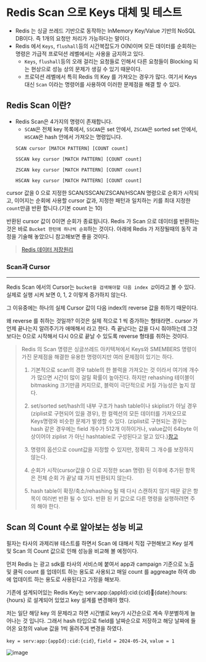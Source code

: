 # Redis Scan 으로 Keys 대체 및 테스트

- Redis 는 싱글 쓰레드 기반으로 동작하는 InMemory Key/Value 기반의 NoSQL DB이다. 즉 1개의 요청만 처리가 가능하다는 말이다.
- Redis 에서 `Keys`, `flushall`등의 시간복잡도가 O(N)이며 모든 데이터를 순회하는 명령은 가급적 프로덕션 레벨에서는 사용을 금지하고 있다.
  - `Keys`, `flushall`등의 오래 걸리는 요청들로 인해서 다른 요청들이 Blocking 되는 현상으로 성능 상의 문제가 생길 수 있기 때문이다.
  - 프로덕션 레벨에서 특히 Redis 의 Key 를 가져오는 경우가 많다. 여기서 Keys 대신 `Scan` 이라는 명령어를 사용하여 이러한 문제점을 해결 할 수 있다.
 


## Redis Scan 이란?
  - Redis Scan은 4가지의 명령이 존재합니다.
    - `SCAN`은 전체 key 목록에서, `SSCAN`은 set 안에서, `ZSCAN`은 sorted set 안에서, `HSCAN`은 hash 안에서 가져오는 명령입니다.
    ~~~redis
    SCAN cursor [MATCH PATTERN] [COUNT count]

    SSCAN key cursor [MATCH PATTERN] [COUNT count]

    ZSCAN key cursor [MATCH PATTERN] [COUNT count]

    HSCAN key cursor [MATCH PATTERN] [COUNT count]
    ~~~

cursor 값을 0 으로 지정한 SCAN/SSCAN/ZSCAN/HSCAN 명령으로 순회가 시작되고, 이어지는 순회에 사용할 cursor 값과, 지정한 패턴과 일치하는 키를 최대 지정한 `count`만큼 반환 합니다.(기본 count 는 10)

반환된 cursor 값이 0이면 순회가 종료됩니다. Redis 가 Scan 으로 데이터를 반환하는 것은 바로 `Bucket 한턴에 하나씩 순회`하는 것이다. 아래에 Redis 가 저장될때의 동작 과정을 기술해 놓았으니 참고해보면 좋을 것이다.

>[Redis 데이터 저장원리](https://github.com/russell-seo/TIL/blob/main/DB/RedisApply.md)



### Scan과 Cursor

---

Redis Scan 에서의 Cursor는 `bucket을 검색해야할 다음 index 값`이라고 볼 수 있다. 실제로 실행 시켜 보면 0, 1, 2 이렇게 증가하지 않는다.

그 이유중에는 하나의 실제 Cursor 값이 다음 index의 reverse 값을 취하기 때문이다.

왜 reverse 를 취하는 것일까? 이것은 실제 적으로 1 씩 증가하는 형태라면.. cursor 가 언제 끝나는지 알려주기가 애매해서 라고 한다. 즉 끝났다는 값을 다시 줘야하는데 그것보다는 0으로 시작해서 다시 0으로 끝날 수 있도록 reverse 형태를 취하는 것이다.

> Redis 의 Scan 명령은 싱글쓰레드 아키텍쳐에서 Keys와 SMEMBERS 명령이 가진 문제점을 해결한 유용한 명령이지만 여러 문제점이 있기는 하다.
>
> 1. 기본적으로 scan의 경우 table의 한 블럭을 가져오는 것 이라서 여기에 개수가 많으면 시간이 많이 걸릴 확률이 높아진다. 하지만 rehashing 테이블이 bitmasking 크기만큼 커지므로, 블럭이 극단적으로 커질 가능성은 높지 않다.
>
> 2. set/sorted set/hash의 내부 구조가 hash table이나 skiplist가 아닐 경우(ziplist로 구현되어 있을 경우), 한 컬렉션의 모든 데이터를 가져오므로 Keys명령와 비슷한 문제가 발생할 수 있다.
> (ziplist로 구현되는 경우는 hash 같은 경우에는 field 개수가 512개 이하이거나, value값이 64byte 이상이어야 ziplist 가 아닌 hashtable로 구성된다고 알고 있다.)[참고](http://redisgate.kr/redis/configuration/ds_ziplist_hashes.php)
>
> 3. 명령의 옵션으로 count값을 지정할 수 있지만, 정확히 그 개수를 보장하지 않는다.
>
> 4. 순회가 시작(cursor값을 0 으로 지정한 scan 명령) 된 이후에 추가된 항목은 전체 순회 가 끝날 떄 가지 반환되지 않는다.
>
> 5. hash table이 확장/축소/rehashing 될 때 다시 스캔하지 않기 때문 같은 항목이 여러번 반환 될 수 있다. 반환 된 키 값으로 다른 명령을 실행하려면 주의 해야 한다.



## Scan 의 Count 수로 알아보는 성능 비교

필자는 타사의 과제리뷰 테스트를 하면서 Scan 에 대해서 직접 구현해보고 Key 설계 및 Scan 의 Count 값으로 인해 성능을 비교해 볼 예정이다.

먼저 Redis 는 광고 sdk를 타사의 서비스에 붙여서 app과 campaign 기준으로 노출 및 클릭 count 를 업데이트 하는 용도로 사용되고 매일 count 를 aggreagte 하여 db에 업데이트 하는 용도로 사용된다고 가정을 해보자.

기존에 설계되어있는 Redis Key는 serv:app:{appId}:cid:{cid}:date:{date}:hours:{hours} 로 설계되어 있었고 key 설계를 변경해야 했다.

저는 일단 해당 key 의 문제라고 하면 시간별로 key가 시간순으로 계속 무분별하게 늘어나는 것 입니다. 그래서 hash 타입으로 field를 날짜순으로 저장하고 해당 날짜에 들어온 요청의 value 값을 1씩 올려주게 변경을 하였다.

`key = serv:app:{appId}:cid:{cid}`, `field = 2024-05-24`, `value = 1`  

![image](https://github.com/russell-seo/TIL/assets/79154652/8dcca9a0-fe05-49a6-b697-9b4758cdaccf)

  
